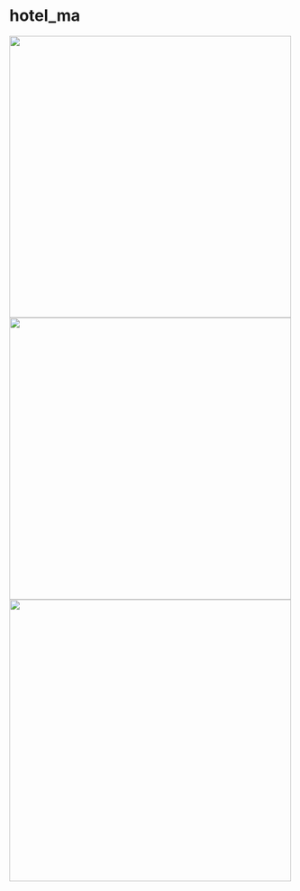 # hotel_ma


<img src="https://user-images.githubusercontent.com/78036389/175915016-146ab8b3-d772-49e6-9efc-781e22af54d9.png" width="500">
<img src="https://user-images.githubusercontent.com/78036389/175915641-eb708263-7ab3-45c3-ace6-e7a65f7e745f.png" width="500">
<img src="https://user-images.githubusercontent.com/78036389/175915560-6bc220e9-0e13-4b21-bb81-56b5272879bb.png" width="500">

